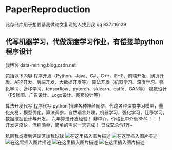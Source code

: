 # PaperReproduction
此存储库用于想要请我做论文复现的人找到我
qq
837216129

## 代写机器学习，代做深度学习作业，有偿接单python程序设计
我博客
data-mining.blog.csdn.net

包括以下内容
程序开发（Python、Java、C#、C++、PHP、前端开发、网页开发、APP开发、后端开发、大数据开发等）
算法开发（机器学习、深度学习、强化学习、迁移学习、tensorflow、pytorch、sklearn、caffe、GAN等）
视觉设计（PS修图、广告设计、Logo设计、网页设计等）


算法开发代写  程序代写  python
搭建各种神经网络，代跑各种深度学习模型，量化交易，模型优化，算法调参，自然语言处理，机器学习，强化学习，迁移学习，数据挖掘设计与开发。
六年算法开发经验！
非中介，价格比中介低35%！！！
开发速度快，流程简单，简单的需求一天完成！
已成交总价1万+

私聊我或者到评论区加我球球
![在这里插入图片描述](https://upload-images.jianshu.io/upload_images/1983559-db0c741c4ca11201?imageMogr2/auto-orient/strip%7CimageView2/2/w/1240)
![在这里插入图片描述](https://upload-images.jianshu.io/upload_images/1983559-2a1a5fce2e5d23ad?imageMogr2/auto-orient/strip%7CimageView2/2/w/1240)
![在这里插入图片描述](https://upload-images.jianshu.io/upload_images/1983559-0ae4713bc0ef74fb?imageMogr2/auto-orient/strip%7CimageView2/2/w/1240)
![在这里插入图片描述](https://upload-images.jianshu.io/upload_images/1983559-4b53efb70ad8594e?imageMogr2/auto-orient/strip%7CimageView2/2/w/1240)
![在这里插入图片描述](https://upload-images.jianshu.io/upload_images/1983559-ef5b514f85d511a9?imageMogr2/auto-orient/strip%7CimageView2/2/w/1240)


